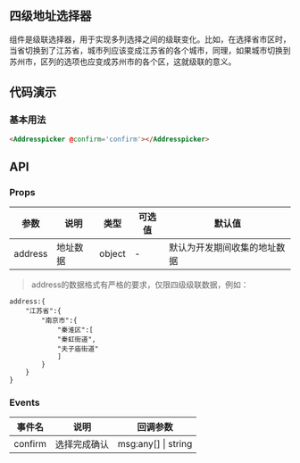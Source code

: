 ## 四级地址选择器

组件是级联选择器，用于实现多列选择之间的级联变化。比如，在选择省市区时，当省切换到了江苏省，城市列应该变成江苏省的各个城市，同理，如果城市切换到苏州市，区列的选项也应变成苏州市的各个区，这就级联的意义。

## 代码演示

### 基本用法

```html
<Addresspicker @confirm='confirm'></Addresspicker>
```

## API

### Props
| 参数 | 说明 | 类型 | 可选值 | 默认值 |
|------|------|------|------|------|
|address|地址数据|object|-|默认为开发期间收集的地址数据|
> address的数据格式有严格的要求，仅限四级级联数据，例如：

```
address:{
    "江苏省":{
        "南京市":{
            "秦淮区":[
            "秦虹街道",
            "夫子庙街道"
            ]
        }
    }
}
```

### Events

| 事件名 | 说明 | 回调参数 |
|------|------|------|
|confirm|选择完成确认|msg:any[] \| string